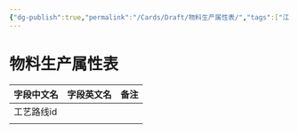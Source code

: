 ```yaml
---
{"dg-publish":true,"permalink":"/Cards/Draft/物料生产属性表/","tags":["江淮毅昌/蝶创I-MES/MES"]}
---
```



# 物料生产属性表

| **字段中文名** | **字段英文名** | **备注** |
| --------- | --------- | ------ |
| 工艺路线id    |           |        |
|           |           |        |
